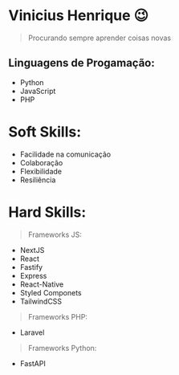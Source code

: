 # Vinicius Henrique 😉
> Procurando sempre aprender coisas novas

## Linguagens de Progamação:
- Python
- JavaScript
- PHP
  
# Soft Skills:
- Facilidade na comunicação
- Colaboração
- Flexibilidade
- Resiliência

# Hard Skills:
> Frameworks JS:
- NextJS
- React
- Fastify
- Express
- React-Native
- Styled Componets
- TailwindCSS
> Frameworks PHP:
- Laravel
> Frameworks Python: 
- FastAPI
